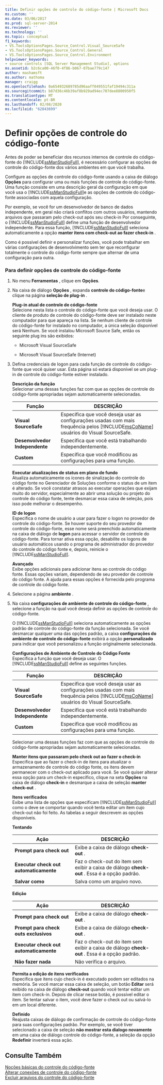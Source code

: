 ```yaml
---
title: Definir opções de controle do código-fonte | Microsoft Docs
ms.custom: ''
ms.date: 03/06/2017
ms.prod: sql-server-2014
ms.reviewer: ''
ms.technology: ''
ms.topic: conceptual
f1_keywords:
- VS.ToolsOptionsPages.Source_Control.Visual_SourceSafe
- VS.ToolsOptionsPages.Source_Control.General
- VS.ToolsOptionsPages.Source_Control.Environment
helpviewer_keywords:
- source controls [SQL Server Management Studio], options
ms.assetid: b2c6ca00-46f0-4f86-b067-07bae779c147
author: mashamsft
ms.author: mathoma
manager: craigg
ms.openlocfilehash: 0a654932689785d96aaff049551faf19494c311a
ms.sourcegitcommit: b87d36c46b39af8b929ad94ec707dee8800950f5
ms.translationtype: MT
ms.contentlocale: pt-BR
ms.lasthandoff: 02/08/2020
ms.locfileid: "62843699"
---
```

# <a name="set-source-control-options"></a>Definir opções de controle do código-fonte
  Antes de poder se beneficiar dos recursos internos de controle do código-fonte do [!INCLUDE[ssManStudioFull](../includes/ssmanstudiofull-md.md)], é necessário configurar as opções de controle do código-fonte dos vários ambientes em que você trabalha.  
  
 Configure as opções de controle do código-fonte usando a caixa de diálogo **Opções** para configurar uma ou mais funções de controle do código-fonte. Uma função consiste em uma descrição geral da configuração em que você usa o [!INCLUDE[ssManStudioFull](../includes/ssmanstudiofull-md.md)]e as opções de controle do código-fonte associadas com aquela configuração.  
  
 Por exemplo, se você for um desenvolvedor de banco de dados independente, em geral não criará conflitos com outros usuários, mantendo arquivos que passaram pelo check-out após seu check-in Por conseguinte, o [!INCLUDE[ssManStudioFull](../includes/ssmanstudiofull-md.md)] define uma função de desenvolvedor independente. Para essa função, [!INCLUDE[ssManStudioFull](../includes/ssmanstudiofull-md.md)] seleciona automaticamente a opção **manter itens com check-out ao fazer check-in** .  
  
 Como é possível definir e personalizar funções, você pode trabalhar em várias configurações de desenvolvimento sem ter que reconfigurar totalmente o controle do código-fonte sempre que alternar de uma configuração para outra.  
  
### <a name="to-set-source-control-options"></a>Para definir opções de controle do código-fonte  
  
1.  No menu **Ferramentas** , clique em **Opções**.  
  
2.  Na caixa de diálogo **Opções** , expanda **controle do código-fonte**e clique na página **seleção de plug-in** .  
  
     **Plug-in atual de controle de código-fonte**  
     Selecione nesta lista o controle do código-fonte que você deseja usar. O cliente de produto de controle do código-fonte deve ser instalado neste computador para que apareça na lista. Se nenhum cliente de controle do código-fonte for instalado no computador, a única seleção disponível será Nenhum. Se você instalou Microsoft Source Safe, então os seguinte plug ins são exibidos:  
  
    -   Microsoft Visual SourceSafe  
  
    -   Microsoft Visual SourceSafe (Internet)  
  
3.  Defina credenciais de logon para cada função de controle do código-fonte que você quiser usar. Esta página só estará disponível se um plug-in de controle do código-fonte estiver instalado.  
  
     **Descrição da função**  
     Selecionar uma dessas funções faz com que as opções de controle do código-fonte apropriadas sejam automaticamente selecionadas.  
  
    |Função|DESCRIÇÃO|  
    |----------|-----------------|  
    |**Visual SourceSafe**|Especifica que você deseja usar as configurações usadas com mais frequência pelos [!INCLUDE[msCoName](../includes/msconame-md.md)] usuários do Visual SourceSafe.|  
    |**Desenvolvedor Independente**|Especifica que você está trabalhando independentemente.|  
    |**Custom**|Especifica que você modificou as configurações para uma função.|  
  
     **Executar atualizações de status em plano de fundo**  
     Atualiza automaticamente os ícones de sinalização do controle do código fonte no Gerenciador de Soluções conforme o status de um item é alterado. Se você constatar atrasos ao executar operações que exijam muito do servidor, especialmente ao abrir uma solução ou projeto do controle do código fonte, tente desmarcar essa caixa de seleção, pois isso pode melhorar o desempenho.  
  
     **ID de logon**  
     Especifica o nome de usuário a usar para fazer o logon no provedor de controle do código-fonte. Se houver suporte do seu provedor de controle do código-fonte, esse nome será preenchido automaticamente na caixa de diálogo de **logon** para acessar o servidor de controle do código-fonte. Para tornar ativa essa opção, desabilite os logons de usuário automáticos usando o programa de administrador do provedor do controle do código fonte e, depois, reinicie o [!INCLUDE[ssManStudioFull](../includes/ssmanstudiofull-md.md)].  
  
     **Avançado**  
     Exibe opções adicionais para adicionar itens ao controle do código fonte. Essas opções variam, dependendo de seu provedor de controle do código fonte. A ajuda para essas opções é fornecida pelo programa de controle do código fonte.  
  
4.  Selecione a página **ambiente** .  
  
5.  Na caixa **configurações de ambiente de controle do código-fonte** , selecione a função na qual você deseja definir as opções de controle do código-fonte.  
  
     O [!INCLUDE[ssManStudioFull](../includes/ssmanstudiofull-md.md)] seleciona automaticamente as opções padrão de controle do código-fonte da função selecionada. Se você desmarcar qualquer uma das opções padrão, a caixa **configurações do ambiente de controle do código-fonte** exibirá a opção **personalizado** para indicar que você personalizou a função originalmente selecionada.  
  
     **Configurações de Ambiente de Controle do Código Fonte**  
     Especifica a função que você deseja usar. O [!INCLUDE[ssManStudioFull](../includes/ssmanstudiofull-md.md)] define as seguintes funções.  
  
    |Função|DESCRIÇÃO|  
    |----------|-----------------|  
    |**Visual SourceSafe**|Especifica que você deseja usar as configurações usadas com mais frequência pelos [!INCLUDE[msCoName](../includes/msconame-md.md)] usuários do Visual SourceSafe.|  
    |**Desenvolvedor Independente**|Especifica que você está trabalhando independentemente.|  
    |**Custom**|Especifica que você modificou as configurações para uma função.|  
  
     Selecionar uma dessas funções faz com que as opções de controle do código-fonte apropriadas sejam automaticamente selecionadas.  
  
     **Manter itens que passaram pelo check out ao fazer o check-in**  
     Especifica que ao fazer o check-in de itens para atualizar o armazenamento de controle do código fonte, os itens devem permanecer com o check-out aplicado para você. Se você quiser alterar essa opção para um check-in específico, clique na seta **Opções** na caixa de diálogo **check-in** e desmarque a caixa de seleção **manter check-out** .  
  
     **Itens verificados**  
     Exibe uma lista de opções que especificam [!INCLUDE[ssManStudioFull](../includes/ssmanstudiofull-md.md)] como o deve se comportar quando você tenta editar um item cujo check-out não foi feito. As tabelas a seguir descrevem as opções disponíveis.  
  
     **Tentando**  
  
    |Ação|DESCRIÇÃO|  
    |------------|-----------------|  
    |**Prompt para check out**|Exibe a caixa de diálogo **check-out** .|  
    |**Executar check out automaticamente**|Faz o check-out do item sem exibir a caixa de diálogo **check-out** . Essa é a opção padrão.|  
    |**Salvar como**|Salva como um arquivo novo.|  
  
     **Edição**  
  
    |Ação|DESCRIÇÃO|  
    |------------|-----------------|  
    |**Prompt para check out**|Exibe a caixa de diálogo **check-out** .|  
    |**Prompt para check outs exclusivos**|Exibe a caixa de diálogo **check-out** .|  
    |**Executar check out automaticamente**|Faz o check-out do item sem exibir a caixa de diálogo **check-out** . Essa é a opção padrão.|  
    |**Não fazer nada**|Não verifica o arquivo.|  
  
     **Permita a edição de itens verificados**  
     Especifica que itens cujo check-in é executado podem ser editados na memória. Se você marcar essa caixa de seleção, um botão **Editar** será exibido na caixa de diálogo **check-out** quando você tentar editar um item com check-in. Depois de clicar nesse botão, é possível editar o item. Se tentar salvar o item, você deve fazer o check out ou salvá-lo em um local diferente.  
  
     **Definido**  
     Reajusta caixas de diálogo de confirmação de controle do código-fonte para suas configurações padrão. Por exemplo, se você tiver selecionado a caixa de seleção **não mostrar esta dialogo novamente** em uma caixa de diálogo controle do código-fonte, a seleção da opção **Redefinir** inverterá essa ação.  
  
## <a name="see-also"></a>Consulte Também  
 [Noções básicas do controle do código-fonte](../../2014/database-engine/source-control-basics.md)   
 [Alterar conexões de controle do código-fonte](../../2014/database-engine/change-source-control-connections.md)   
 [Excluir arquivos do controle do código-fonte](../../2014/database-engine/exclude-files-from-source-control.md)  
  
  
